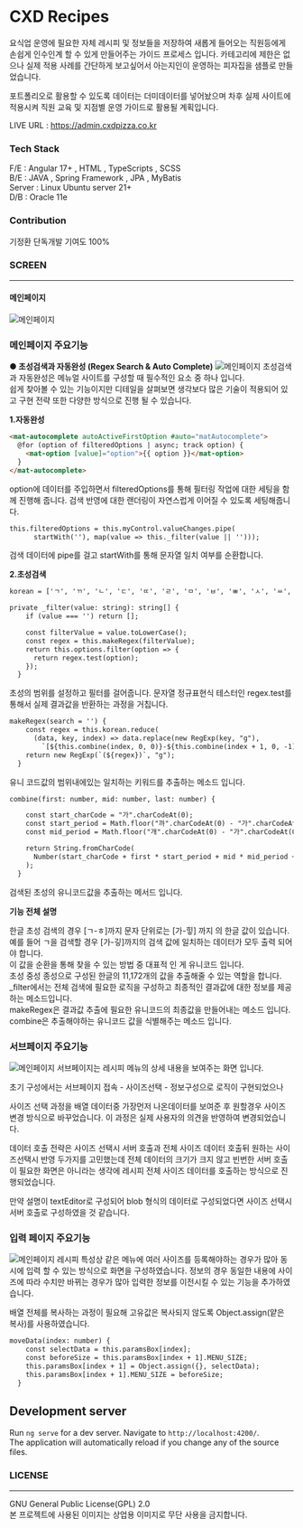 # CXD Recipes
요식업 운영에 필요한 자체 레시피 및 정보들을 저장하여 새롭게 들어오는 직원등에게 손쉽게 인수인계 할 수 있게 만들어주는 가이드 프로세스 입니다. 카테고리에 제한은 없으나 실제 적용 사례를 간단하게 보고싶어서 아는지인이 운영하는 피자집을 샘플로 만들었습니다.

포트폴리오로 활용할 수 있도록 데이터는 더미데이터를 넣어놨으며 차후 실제 사이트에 적용시켜 직원 교육 및 지점별 운영 가이드로 활용될 계획입니다.

LIVE URL : https://admin.cxdpizza.co.kr

### Tech Stack

F/E : Angular 17+ , HTML , TypeScripts , SCSS\
B/E : JAVA , Spring Framework , JPA , MyBatis\
Server : Linux Ubuntu server 21+\
D/B : Oracle 11e

### Contribution
기정환 단독개발 기여도 100%

### SCREEN
***

#### 메인페이지
![메인페이지](https://coolcleaner.co.kr/fileDownLoad/1706821441824rcpmain.png)
### 메인페이지 주요기능

**● 초성검색과 자동완성 (Regex Search & Auto Complete)**
![메인페이지](https://coolcleaner.co.kr/fileDownLoad/1706821507468rcpgif.gif)
초성검색과 자동완성은 메뉴얼 사이트를 구성할 때 필수적인 요소 중 하나 입니다.\
쉽게 찾아볼 수 있는 기능이지만 디테일을 살펴보면 생각보다 많은 기술이 적용되어 있고 구현 전략 또한 다양한 방식으로 진행 될 수 있습니다.

**1.자동완성**
```html
<mat-autocomplete autoActiveFirstOption #auto="matAutocomplete">
  @for (option of filteredOptions | async; track option) {
    <mat-option [value]="option">{{ option }}</mat-option>
  }
</mat-autocomplete>
```

option에 데이터를 주입하면서 filteredOptions를 통해 필터링 작업에 대한 세팅을 함께 진행해 줍니다.  검색 반영에 대한 랜더링이 자연스럽게 이어질 수 있도록 세팅해줍니다.
```html
this.filteredOptions = this.myControl.valueChanges.pipe(
      startWith(''), map(value => this._filter(value || '')));
```

검색 데이터에 pipe를 걸고 startWith를 통해 문자열 일치 여부를 순환합니다.

**2.초성검색**

```html
korean = ['ㄱ', 'ㄲ', 'ㄴ', 'ㄷ', 'ㄸ', 'ㄹ', 'ㅁ', 'ㅂ', 'ㅃ', 'ㅅ', 'ㅆ', 'ㅇ', 'ㅈ', 'ㅉ', 'ㅊ', 'ㅋ', 'ㅌ', 'ㅍ', 'ㅎ'];

private _filter(value: string): string[] {
    if (value === '') return [];

    const filterValue = value.toLowerCase();
    const regex = this.makeRegex(filterValue);
    return this.options.filter(option => {
      return regex.test(option);
    });
  }
```

초성의 범위를 설정하고 필터를 걸어줍니다. 문자열 정규표현식 테스터인 regex.test를 통해서 실제 결과값을 반환하는 과정을 거칩니다.

```html
makeRegex(search = '') {
    const regex = this.korean.reduce(
      (data, key, index) => data.replace(new RegExp(key, "g"),
        `[${this.combine(index, 0, 0)}-${this.combine(index + 1, 0, -1)}]`), search);
    return new RegExp(`(${regex})`, "g");
  }
```

유니 코드값의 범위내에있는 일치하는 키워드를 추출하는 메소드 입니다.

```html
combine(first: number, mid: number, last: number) {

    const start_charCode = "가".charCodeAt(0);
    const start_period = Math.floor("까".charCodeAt(0) - "가".charCodeAt(0));
    const mid_period = Math.floor("개".charCodeAt(0) - "가".charCodeAt(0));

    return String.fromCharCode(
      Number(start_charCode + first * start_period + mid * mid_period + last)
    );
  }
```

검색된 초성의 유니코드값을 추출하는 메서드 입니다.

**기능 전체 설명**

한글 초성 검색의 경우 [ㄱ-ㅎ]까지 문자 단위로는 [가-힣] 까지 의 한글 값이 있습니다.\
예를 들어 ㄱ을 검색할 경우 [가-깋]까지의 검색 값에 일치하는 데이터가 모두 출력 되어야 합니다.\
이 값을 순환을 통해 찾을 수 있는 방법 중 대표적 인 게 유니코드 입니다.\
초성 중성 종성으로 구성된 한글의 11,172개의 값을 추출해줄 수 있는 역할을 합니다.\
_filter에서는 전체 검색에 필요한 로직을 구성하고 최종적인 결과값에 대한 정보를 제공하는 메소드입니다.\
makeRegex은 결과값 추출에 필요한 유니코드의 최종값을 만들어내는 메소드 입니다.\
combine은 추출해야하는 유니코드 값을 식별해주는 메소드 입니다.

### 서브페이지 주요기능
![메인페이지](https://coolcleaner.co.kr/fileDownLoad/1706821761304abd.png)
서브페이지는 레시피 메뉴의 상세 내용을 보여주는 화면 입니다.

초기 구성에서는 서브페이지 접속 - 사이즈선택 - 정보구성으로 로직이 구현되었으나

사이즈 선택 과정을 배열 데이터중 가장먼저 나온데이터를 보여준 후 원할경우 사이즈 변경 방식으로 바꾸었습니다. 이 과정은 실제 사용자의 의견을 반영하여 변경되었습니다.

데이터 호출 전략은 사이즈 선택시 서버 호출과 전체 사이즈 데이터 호출뒤 원하는 사이즈선택시 반영 두가지를 고민했는데 전체 데이터의 크기가 크지 않고 빈번한 서버 호출이 필요한 화면은 아니라는 생각에 레시피 전체 사이즈 데이터를 호출하는 방식으로 진행되었습니다.

만약 설명이 textEditor로 구성되어 blob 형식의 데이터로 구성되었다면 사이즈 선택시 서버 호출로 구성하였을 것 같습니다.

### 입력 페이지 주요기능
![메인페이지](https://coolcleaner.co.kr/fileDownLoad/1706821808209rrw.png)
레시피 특성상 같은 메뉴에 여러 사이즈를 등록해야하는 경우가 많아 동시에 입력 할 수 있는 방식으로 화면을 구성하였습니다. 정보의 경우 동일한 내용에 사이즈에 따라 수치만 바뀌는 경우가 많아 입력한 정보를 이전시킬 수 있는 기능을 추가하였습니다.

배열 전체를 복사하는 과정이 필요해 고유값은 복사되지 않도록 Object.assign(얕은 복사)를 사용하였습니다.

```html
moveData(index: number) {
    const selectData = this.paramsBox[index];
    const beforeSize = this.paramsBox[index + 1].MENU_SIZE;
    this.paramsBox[index + 1] = Object.assign({}, selectData);
    this.paramsBox[index + 1].MENU_SIZE = beforeSize;
  }
```

## Development server

Run `ng serve` for a dev server. Navigate to `http://localhost:4200/`. \
The application will automatically reload if you change any of the source files.

### LICENSE
***
GNU General Public License(GPL) 2.0  
본 프로젝트에 사용된 이미지는 상업용 이미지로 무단 사용을 금지합니다.
